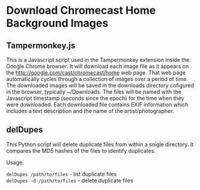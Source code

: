 # Download Chromecast Home Background Images

## Tampermonkey.js

This is a Javascript script used in the Tampermonkey extension inside the Google
Chrome browser.  It will download each image file as it appears on the
http://google.com/cast/chromecast/home web page.  That web page automatically
cycles through a collection of images over a period of time.  The downloaded
images will be saved in the downloads directory cofigured in the browser,
typically ~/Downloads.  The files will be named with the Javascript timestamp
(seconds since the epoch) for the time when they were downloaded.  Each
downloaded file contains EXIF information which includes a text description and
the name of the artist/photographer.

## delDupes

This Python script will delete duplicate files from within a snigle directory.
It compares the MD5 hashes of the files to identify duplicates.

Usage:

  `delDupes /path/to/files` - list duplicate files<br />
  `delDupes -d /path/to/files` - delete duplicate files
